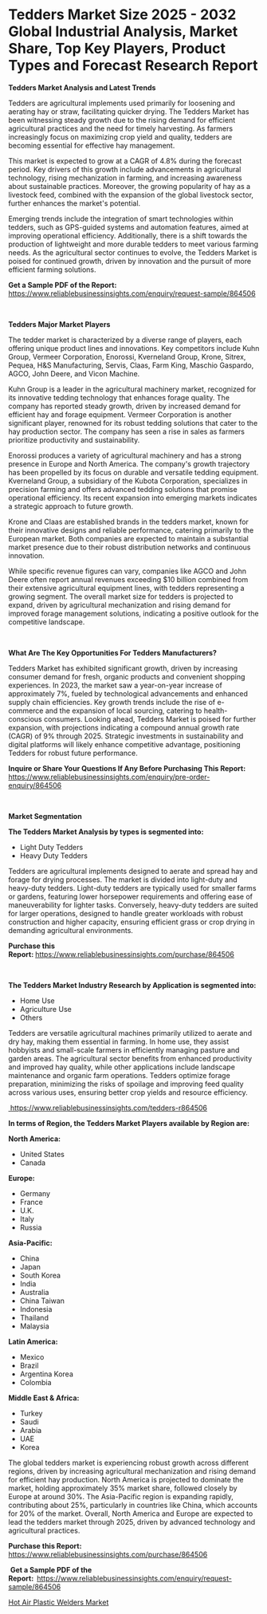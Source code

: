 <p><h1>Tedders Market Size 2025 - 2032 Global Industrial Analysis, Market Share, Top Key Players, Product Types and Forecast Research Report</h1></p><p><strong>Tedders Market Analysis and Latest Trends</strong></p>
<p><p>Tedders are agricultural implements used primarily for loosening and aerating hay or straw, facilitating quicker drying. The Tedders Market has been witnessing steady growth due to the rising demand for efficient agricultural practices and the need for timely harvesting. As farmers increasingly focus on maximizing crop yield and quality, tedders are becoming essential for effective hay management. </p><p>This market is expected to grow at a CAGR of 4.8% during the forecast period. Key drivers of this growth include advancements in agricultural technology, rising mechanization in farming, and increasing awareness about sustainable practices. Moreover, the growing popularity of hay as a livestock feed, combined with the expansion of the global livestock sector, further enhances the market's potential. </p><p>Emerging trends include the integration of smart technologies within tedders, such as GPS-guided systems and automation features, aimed at improving operational efficiency. Additionally, there is a shift towards the production of lightweight and more durable tedders to meet various farming needs. As the agricultural sector continues to evolve, the Tedders Market is poised for continued growth, driven by innovation and the pursuit of more efficient farming solutions.</p></p>
<p><strong>Get a Sample PDF of the Report:&nbsp;</strong> <a href="https://www.reliablebusinessinsights.com/enquiry/request-sample/864506?utm_campaign=3000&utm_medium=2&utm_source=Github&utm_content=ia&utm_term=05032025&utm_id=tedders">https://www.reliablebusinessinsights.com/enquiry/request-sample/864506</a></p>
<p>&nbsp;</p>
<p><strong>Tedders Major Market Players</strong></p>
<p><p>The tedder market is characterized by a diverse range of players, each offering unique product lines and innovations. Key competitors include Kuhn Group, Vermeer Corporation, Enorossi, Kverneland Group, Krone, Sitrex, Pequea, H&S Manufacturing, Servis, Claas, Farm King, Maschio Gaspardo, AGCO, John Deere, and Vicon Machine.</p><p>Kuhn Group is a leader in the agricultural machinery market, recognized for its innovative tedding technology that enhances forage quality. The company has reported steady growth, driven by increased demand for efficient hay and forage equipment. Vermeer Corporation is another significant player, renowned for its robust tedding solutions that cater to the hay production sector. The company has seen a rise in sales as farmers prioritize productivity and sustainability.</p><p>Enorossi produces a variety of agricultural machinery and has a strong presence in Europe and North America. The company's growth trajectory has been propelled by its focus on durable and versatile tedding equipment. Kverneland Group, a subsidiary of the Kubota Corporation, specializes in precision farming and offers advanced tedding solutions that promise operational efficiency. Its recent expansion into emerging markets indicates a strategic approach to future growth.</p><p>Krone and Claas are established brands in the tedders market, known for their innovative designs and reliable performance, catering primarily to the European market. Both companies are expected to maintain a substantial market presence due to their robust distribution networks and continuous innovation.</p><p>While specific revenue figures can vary, companies like AGCO and John Deere often report annual revenues exceeding $10 billion combined from their extensive agricultural equipment lines, with tedders representing a growing segment. The overall market size for tedders is projected to expand, driven by agricultural mechanization and rising demand for improved forage management solutions, indicating a positive outlook for the competitive landscape.</p></p>
<p>&nbsp;</p>
<p><strong>What Are The Key Opportunities For Tedders Manufacturers?</strong></p>
<p><p>Tedders Market has exhibited significant growth, driven by increasing consumer demand for fresh, organic products and convenient shopping experiences. In 2023, the market saw a year-on-year increase of approximately 7%, fueled by technological advancements and enhanced supply chain efficiencies. Key growth trends include the rise of e-commerce and the expansion of local sourcing, catering to health-conscious consumers. Looking ahead, Tedders Market is poised for further expansion, with projections indicating a compound annual growth rate (CAGR) of 9% through 2025. Strategic investments in sustainability and digital platforms will likely enhance competitive advantage, positioning Tedders for robust future performance.</p></p>
<p><strong>Inquire or Share Your Questions If Any Before Purchasing This Report:</strong> <a href="https://www.reliablebusinessinsights.com/enquiry/pre-order-enquiry/864506?utm_campaign=3000&utm_medium=2&utm_source=Github&utm_content=ia&utm_term=05032025&utm_id=tedders">https://www.reliablebusinessinsights.com/enquiry/pre-order-enquiry/864506</a></p>
<p>&nbsp;</p>
<p><strong>Market Segmentation</strong></p>
<p><strong>The Tedders Market Analysis by types is segmented into:</strong></p>
<p><ul><li>Light Duty Tedders</li><li>Heavy Duty Tedders</li></ul></p>
<p><p>Tedders are agricultural implements designed to aerate and spread hay and forage for drying processes. The market is divided into light-duty and heavy-duty tedders. Light-duty tedders are typically used for smaller farms or gardens, featuring lower horsepower requirements and offering ease of maneuverability for lighter tasks. Conversely, heavy-duty tedders are suited for larger operations, designed to handle greater workloads with robust construction and higher capacity, ensuring efficient grass or crop drying in demanding agricultural environments.</p></p>
<p><strong>Purchase this Report:&nbsp;</strong><a href="https://www.reliablebusinessinsights.com/purchase/864506?utm_campaign=3000&utm_medium=2&utm_source=Github&utm_content=ia&utm_term=05032025&utm_id=tedders">https://www.reliablebusinessinsights.com/purchase/864506</a></p>
<p>&nbsp;</p>
<p><strong>The Tedders Market Industry Research by Application is segmented into:</strong></p>
<p><ul><li>Home Use</li><li>Agriculture Use</li><li>Others</li></ul></p>
<p><p>Tedders are versatile agricultural machines primarily utilized to aerate and dry hay, making them essential in farming. In home use, they assist hobbyists and small-scale farmers in efficiently managing pasture and garden areas. The agricultural sector benefits from enhanced productivity and improved hay quality, while other applications include landscape maintenance and organic farm operations. Tedders optimize forage preparation, minimizing the risks of spoilage and improving feed quality across various uses, ensuring better crop yields and resource efficiency.</p></p>
<p><a href="https://www.reliablebusinessinsights.com/tedders-r864506?utm_campaign=3000&utm_medium=2&utm_source=Github&utm_content=ia&utm_term=05032025&utm_id=tedders">&nbsp;https://www.reliablebusinessinsights.com/tedders-r864506</a></p>
<p><strong>In terms of Region, the Tedders Market Players available by Region are:</strong></p>
<p>
    <p> <strong> North America: </strong>
        <ul>
            <li>United States</li>
            <li>Canada</li>
        </ul>
        </p> 
    <p> <strong> Europe: </strong>
        <ul>
            <li>Germany</li>
            <li>France</li>
            <li>U.K.</li>
            <li>Italy</li>
            <li>Russia</li>
        </ul>
        </p> 
    <p> <strong> Asia-Pacific: </strong>
        <ul>
            <li>China</li>
            <li>Japan</li>
            <li>South Korea</li>
            <li>India</li>
            <li>Australia</li>
            <li>China Taiwan</li>
            <li>Indonesia</li>
            <li>Thailand</li>
            <li>Malaysia</li>
        </ul>
        </p> 
    <p> <strong> Latin America: </strong>
        <ul>
            <li>Mexico</li>
            <li>Brazil</li>
            <li>Argentina Korea</li>
            <li>Colombia</li>
        </ul>
        </p> 
    <p> <strong> Middle East & Africa: </strong>
        <ul>
            <li>Turkey</li>
            <li>Saudi</li>
            <li>Arabia</li>
            <li>UAE</li>
            <li>Korea</li>
        </ul>
    </p>
    </p>
<p><p>The global tedders market is experiencing robust growth across different regions, driven by increasing agricultural mechanization and rising demand for efficient hay production. North America is projected to dominate the market, holding approximately 35% market share, followed closely by Europe at around 30%. The Asia-Pacific region is expanding rapidly, contributing about 25%, particularly in countries like China, which accounts for 20% of the market. Overall, North America and Europe are expected to lead the tedders market through 2025, driven by advanced technology and agricultural practices.</p></p>
<p><strong>Purchase this Report: </strong><a href="https://www.reliablebusinessinsights.com/purchase/864506?utm_campaign=3000&utm_medium=2&utm_source=Github&utm_content=ia&utm_term=05032025&utm_id=tedders">https://www.reliablebusinessinsights.com/purchase/864506</a></p>
<p>&nbsp;<strong>Get a Sample PDF of the Report:&nbsp;&nbsp;</strong><a href="https://www.reliablebusinessinsights.com/enquiry/request-sample/864506?utm_campaign=3000&utm_medium=2&utm_source=Github&utm_content=ia&utm_term=05032025&utm_id=tedders">https://www.reliablebusinessinsights.com/enquiry/request-sample/864506</a></p>
<p><strong></strong></p>
<p><p><a href="https://github.com/berbelsagwan/Market-Research-Report-List-1/blob/main/hot-air-plastic-welders-market.md?utm_campaign=3000&utm_medium=2&utm_source=Github&utm_content=ia&utm_term=05032025&utm_id=tedders">Hot Air Plastic Welders Market</a></p></p>